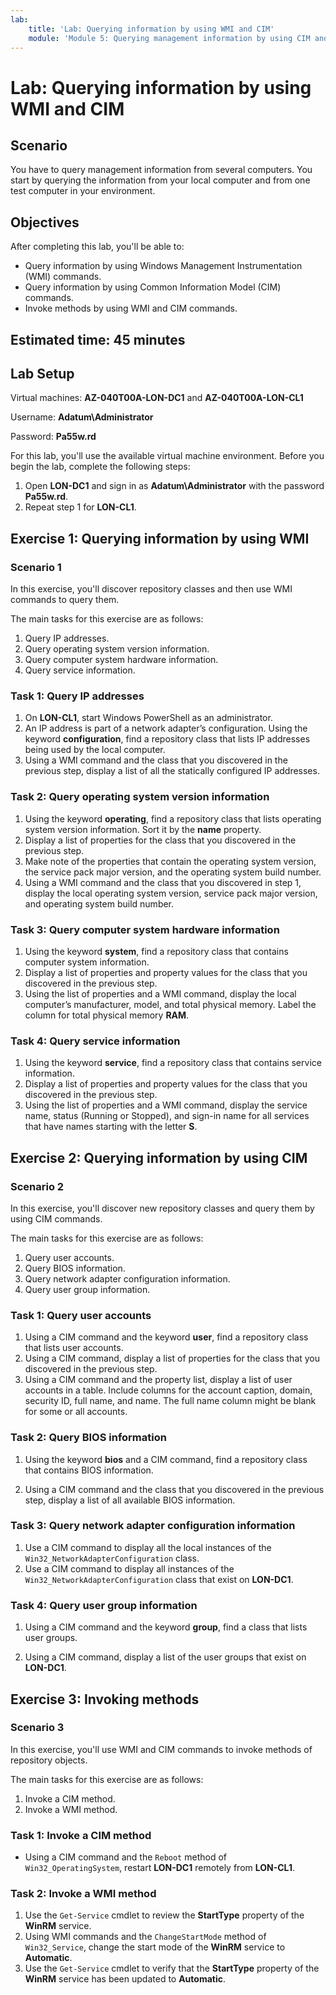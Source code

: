 ```yaml
---
lab:
    title: 'Lab: Querying information by using WMI and CIM'
    module: 'Module 5: Querying management information by using CIM and WMI'
---
```


# Lab: Querying information by using WMI and CIM

## Scenario

You have to query management information from several computers. You start by querying the information from your local computer and from one test computer in your environment.

## Objectives

After completing this lab, you'll be able to:

- Query information by using Windows Management Instrumentation (WMI) commands.
- Query information by using Common Information Model (CIM) commands.
- Invoke methods by using WMI and CIM commands.

## Estimated time: 45 minutes

## Lab Setup

Virtual machines: **AZ-040T00A-LON-DC1** and **AZ-040T00A-LON-CL1**

Username: **Adatum\\Administrator**

Password: **Pa55w.rd**

For this lab, you'll use the available virtual machine environment. Before you begin the lab, complete the following steps:

1. Open **LON-DC1** and sign in as **Adatum\\Administrator** with the password **Pa55w.rd**.
1. Repeat step 1 for **LON-CL1**.

## Exercise 1: Querying information by using WMI

### Scenario 1

In this exercise, you'll discover repository classes and then use WMI commands to query them.

The main tasks for this exercise are as follows:

1. Query IP addresses.
1. Query operating system version information.
1. Query computer system hardware information.
1. Query service information.

### Task 1: Query IP addresses

1. On **LON-CL1**, start Windows PowerShell as an administrator.
1. An IP address is part of a network adapter’s configuration. Using the keyword **configuration**, find a repository class that lists IP addresses being used by the local computer.
1. Using a WMI command and the class that you discovered in the previous step, display a list of all the statically configured IP addresses.

### Task 2: Query operating system version information

1. Using the keyword **operating**, find a repository class that lists operating system version information. Sort it by the **name** property.
1. Display a list of properties for the class that you discovered in the previous step.
1. Make note of the properties that contain the operating system version, the service pack major version, and the operating system build number.
1. Using a WMI command and the class that you discovered in step 1, display the local operating system version, service pack major version, and operating system build number.

### Task 3: Query computer system hardware information

1. Using the keyword **system**, find a repository class that contains computer system information.
1. Display a list of properties and property values for the class that you discovered in the previous step.
1. Using the list of properties and a WMI command, display the local computer’s manufacturer, model, and total physical memory. Label the column for total physical memory **RAM**.

### Task 4: Query service information

1. Using the keyword **service**, find a repository class that contains service information.
1. Display a list of properties and property values for the class that you discovered in the previous step.
1. Using the list of properties and a WMI command, display the service name, status (Running or Stopped), and sign-in name for all services that have names starting with the letter **S**.

## Exercise 2: Querying information by using CIM

### Scenario 2

In this exercise, you'll discover new repository classes and query them by using CIM commands.

The main tasks for this exercise are as follows:

1. Query user accounts.
1. Query BIOS information.
1. Query network adapter configuration information.
1. Query user group information.

### Task 1: Query user accounts

1. Using a CIM command and the keyword **user**, find a repository class that lists user accounts.
1. Using a CIM command, display a list of properties for the class that you discovered in the previous step.
1. Using a CIM command and the property list, display a list of user accounts in a table. Include columns for the account caption, domain, security ID, full name, and name. The full name column might be blank for some or all accounts.

### Task 2: Query BIOS information

1. Using the keyword **bios** and a CIM command, find a repository class that contains BIOS information.
   
1. Using a CIM command and the class that you discovered in the previous step, display a list of all available BIOS information.

### Task 3: Query network adapter configuration information

1. Use a CIM command to display all the local instances of the `Win32_NetworkAdapterConfiguration` class.
1. Use a CIM command to display all instances of the `Win32_NetworkAdapterConfiguration` class that exist on **LON-DC1**.

### Task 4: Query user group information

1. Using a CIM command and the keyword **group**, find a class that lists user groups.

1. Using a CIM command, display a list of the user groups that exist on **LON-DC1**.

## Exercise 3: Invoking methods

### Scenario 3

In this exercise, you'll use WMI and CIM commands to invoke methods of repository objects.

The main tasks for this exercise are as follows:

1. Invoke a CIM method.
1. Invoke a WMI method.

### Task 1: Invoke a CIM method

- Using a CIM command and the `Reboot` method of `Win32_OperatingSystem`, restart **LON-DC1** remotely from **LON-CL1**.

### Task 2: Invoke a WMI method

1. Use the `Get-Service` cmdlet to review the **StartType** property of the **WinRM** service.
1. Using WMI commands and the `ChangeStartMode` method of `Win32_Service`, change the start mode of the **WinRM** service to **Automatic**.
1. Use the `Get-Service` cmdlet to verify that the **StartType** property of the **WinRM** service has been updated to **Automatic**.
